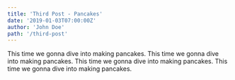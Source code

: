 ```yaml
---
title: 'Third Post - Pancakes'
date: '2019-01-03T07:00:00Z'
author: 'John Doe'
path: '/third-post'
---
```


This time we gonna dive into making pancakes. This time we gonna dive into making pancakes. This time we gonna dive into making pancakes. This time we gonna dive into making pancakes.
